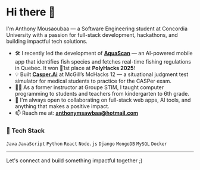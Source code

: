 # Hi there 👋

I'm Anthony Mousaoubaa — a Software Engineering student at Concordia University with a passion for full-stack development, hackathons, and building impactful tech solutions.

- 🛠️ I recently led the development of [**AquaScan**](https://devpost.com/software/aquascan) — an AI-powered mobile app that identifies fish species and fetches real-time fishing regulations in Quebec. It won 🥇1st place at **PolyHacks 2025**!
- 💡 Built [**Casper.Ai**](https://devpost.com/software/casperai) at McGill’s McHacks 12 — a situational judgment test simulator for medical students to practice for the CASPer exam.
- 👨‍🏫 As a former instructor at Groupe STIM, I taught computer programming to students and teachers from kindergarten to 6th grade.
- 🤝 I'm always open to collaborating on full-stack web apps, AI tools, and anything that makes a positive impact.
- 📫 Reach me at: **anthonymsawbaa@hotmail.com**

### 🧰 Tech Stack
`Java` `JavaScript` `Python` `React` `Node.js` `Django` `MongoDB` `MySQL` `Docker`

---

Let's connect and build something impactful together ;)
